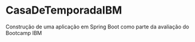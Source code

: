 # CasaDeTemporadaIBM
Construção de uma aplicação em Spring Boot como parte da avaliação do Bootcamp IBM
